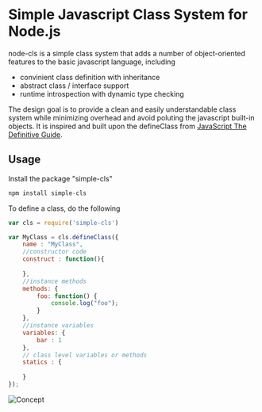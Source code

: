 # Simple Javascript Class System for Node.js 

node-cls is a simple class system that adds a number of object-oriented features to the basic javascript language, including
* convinient class definition with inheritance
* abstract class / interface support
* runtime introspection with dynamic type checking

The design goal is to provide a clean and easily understandable class system while minimizing overhead and avoid poluting the javascript built-in objects. It is inspired and built upon the defineClass from [JavaScript The Definitive Guide](http://shop.oreilly.com/product/9780596805531.do). 

## Usage

Install the package "simple-cls"
```javascript
npm install simple-cls
```
To define a class, do the following 
```javascript
var cls = require('simple-cls')

var MyClass = cls.defineClass({
	name : "MyClass",
	//constructor code
	construct : function(){
		
	}, 
	//instance methods
	methods: {  
		foo: function() {
			console.log("foo");
		}
	},
	//instance variables
	variables: {
		bar : 1
	},
	// class level variables or methods
	statics : {
		
	}
});

```




![Concept](https://raw.github.com/dennycd/node-cls/master/doc/node-cls.001.png "Concept")